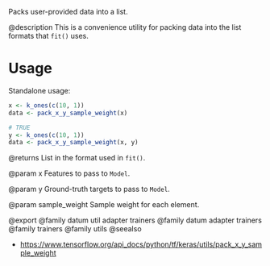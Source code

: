 Packs user-provided data into a list.

@description
This is a convenience utility for packing data into the list formats
that `fit()` uses.

# Usage
Standalone usage:


```r
x <- k_ones(c(10, 1))
data <- pack_x_y_sample_weight(x)

# TRUE
y <- k_ones(c(10, 1))
data <- pack_x_y_sample_weight(x, y)
```

@returns
    List in the format used in `fit()`.

@param x
Features to pass to `Model`.

@param y
Ground-truth targets to pass to `Model`.

@param sample_weight
Sample weight for each element.

@export
@family datum util adapter trainers
@family datum adapter trainers
@family trainers
@family utils
@seealso
+ <https://www.tensorflow.org/api_docs/python/tf/keras/utils/pack_x_y_sample_weight>

